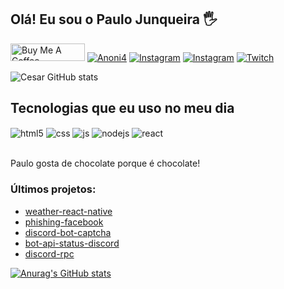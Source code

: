 ## Olá! Eu sou o Paulo Junqueira 🖐️

<a href="https://www.buymeacoffee.com/cesinha" target="_blank"><img src="https://cdn.buymeacoffee.com/buttons/default-orange.png" alt="Buy Me A Coffee" height="28" width="119"></a>
[![Anoni4](https://img.shields.io/website?label=anoni4.cf&style=for-the-badge&url=https://anoni4.cf/)](https://anoni4.cf)
[![Instagram](https://img.shields.io/badge/Instagram-E4405F?style=for-the-badge&logo=instagram&logoColor=white)](https://instagram.com/opaulojunqueira)
[![Instagram](https://img.shields.io/badge/Twitter-00acee?style=for-the-badge&logo=twitter&logoColor=white)](https://twitter.com/pcesarjj)
[![Twitch](https://img.shields.io/badge/Twitch-9146FF?style=for-the-badge&logo=twitch&logoColor=white)](https://twitch.tv/zn0rd)

![Cesar GitHub stats](https://github-readme-stats.vercel.app/api?username=pauloodev&show_icons=true&theme=dracula&count_private=true)

## Tecnologias que eu uso no meu dia

<div style="display: inline_block">
  <img align="center" alt="html5" src="https://img.shields.io/badge/HTML5-E34F26?style=for-the-badge&logo=html5&logoColor=white" />
  <img align="center" alt="css" src="https://img.shields.io/badge/CSS3-1572B6?style=for-the-badge&logo=css3&logoColor=white" />
  <img align="center" alt="js" src="https://img.shields.io/badge/JavaScript-F7DF1E?style=for-the-badge&logo=javascript&logoColor=black" />
  <img align="center" alt="nodejs" src="https://img.shields.io/badge/Node.js-43853D?style=for-the-badge&logo=node.js&logoColor=white" />
  <img align="center" alt="react" src="https://img.shields.io/badge/React-20232A?style=for-the-badge&logo=react&logoColor=61DAFB" />
</div><br/>

Paulo gosta de chocolate porque é chocolate!

### Últimos projetos:

- [weather-react-native](https://github.com/pauloodev/weather-react-native)
- [phishing-facebook](https://github.com/pauloodev/phishing-facebook)<br/>
- [discord-bot-captcha](https://github.com/pauloodev/discord-bot-captcha)<br/>
- [bot-api-status-discord](https://github.com/pauloodev/bot-api-status-discord)<br/>
- [discord-rpc](https://github.com/pauloodev/discord-rpc)<br/>

[![Anurag's GitHub stats](https://github-readme-stats.vercel.app/api?username=pauloodev)](https://github.com/anuraghazra/github-readme-stats)
